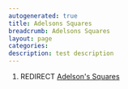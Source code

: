 ```yaml
---
autogenerated: true
title: Adelsons Squares
breadcrumb: Adelsons Squares
layout: page
categories: 
description: test description
---
```


1.  REDIRECT [Adelson's Squares](Adelsons_Squares "wikilink")
